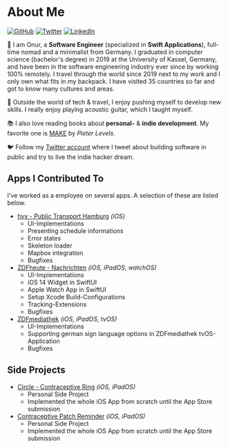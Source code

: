 # About Me

[![GitHub](https://img.shields.io/badge/GitHub-%40nryrk-171515.svg)](https://github.com/nryrk)
[![Twitter](https://img.shields.io/badge/Twitter-%40nryrk-00acee.svg)](https://twitter.com/nryrk)
[![LinkedIn](https://img.shields.io/badge/Linked-in-0e76a8.svg)](https://www.linkedin.com/in/onur-y/)

🎒 I am Onur, a **Software Engineer** (specialized in **Swift Applications**), full-time nomad and a minimalist from Germany. 
I graduated in computer science (bachelor's degree) in 2019 at the University of Kassel, Germany, and have been in the software engineering industry ever since by working 100% remotely. I travel through the world since 2019 next to my work and I only own what fits in my backpack. I have visited 35 countries so far and got to know many cultures and areas.

🎸 Outside the world of tech & travel, I enjoy pushing myself to develop new skills. I really enjoy playing acoustic guitar, which I taught myself.

📚 I also love reading books about **personal-** & **indie development**. My favorite one is [MAKE](https://makebook.io) by *Pieter Levels*.

🐦 Follow my [Twitter account](https://twitter.com/nryrk) where I tweet about building software in public and try to live the indie hacker dream. 

## Apps I Contributed To

I've worked as a employee on several apps. A selection of these are listed below.

* [hvv - Public Transport Hamburg](https://apps.apple.com/de/app/hvv-hamburg-bus-bahn/id501995569) *(iOS)*
  * UI-Implementations
  * Presenting schedule informations
  * Error states
  * Skeleton loader
  * Mapbox integration
  * Bugfixes
* [ZDFheute - Nachrichten](https://apps.apple.com/de/app/zdfheute-nachrichten/id605390815) *(iOS, iPadOS, watchOS)*
  * UI-Implementations
  * iOS 14 Widget in SwiftUI
  * Apple Watch App in SwiftUI
  * Setup Xcode Build-Configurations
  * Tracking-Extensions
  * Bugfixes
* [ZDFmediathek](https://apps.apple.com/de/app/zdfmediathek/id437025413) *(iOS, iPadOS, tvOS)*
  * UI-Implementations
  * Supporting german sign language options in ZDFmediathek tvOS-Application
  * Bugfixes

## Side Projects

* [Circle - Contraceptive Ring](https://apps.apple.com/us/app/circle-contraceptive-ring/id1469869691)  *(iOS, iPadOS)*
  * Personal Side Project
  * Implemented the whole iOS App from scratch until the App Store submission
* [Contraceptive Patch Reminder](https://apps.apple.com/us/app/contraceptive-patch-reminder/id1357603512) *(iOS, iPadOS)*
  * Personal Side Project
  * Implemented the whole iOS App from scratch until the App Store submission
